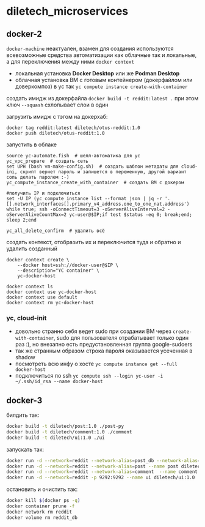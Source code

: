 # diletech_microservices
## docker-2
`docker-machine` неактуален, взамен для создания используются всевозможные средства автоматизации как облачные так и локальные, а для переключения между ними `docker context`
- локальная установка **Docker Desktop** или же **Podman Desktop**
- облачная установка ВМ с готовым контейнером (докерфайлом или доверкомпоз) в yc так `yc compute instance create-with-container`

создать имидж из докерфайла `docker build -t reddit:latest .` при этом ключ `--squash` схлопывает слои в один

загрузить имидж с тэгом на докерхаб:
```
docker tag reddit:latest diletech/otus-reddit:1.0
docker push diletech/otus-reddit:1.0
```

запустить в облаке
```fish
source yc-automate.fish  # шелл-автоматика для yc
yc_vpc_prepare  # создать сеть
set UPH (bash vm-make-config.sh)  # создать шаблон метадаты для cloud-ini, скрипт вернет пароль и запишется в переменную, другой вариант соль делать паролем :-)
yc_compute_instance_create_with_container  # создать ВМ с докером

#получить IP и подключиться
set -U IP (yc compute instance list --format json | jq -r '.[].network_interfaces[].primary_v4_address.one_to_one_nat.address')
while true; ssh -oConnectTimeout=3 -oServerAliveInterval=2 -oServerAliveCountMax=2 yc-user@$IP;if test $status -eq 0; break;end; sleep 2;end

yc_all_delete_confirm  # удалить всё
```

создать контекст, отобразить их и переключится туда и обратно и удалить созданный
```
docker context create \
    --docker host=ssh://docker-user@$IP \
    --description="YC container" \
    yc-docker-host

docker context ls
docker context use yc-docker-host
docker context use default
docker context rm yc-docker-host
```

### yc, cloud-init
- довольно странно себя ведет sudo при создании ВМ через `create-with-container`, sudo для пользователя отрабатывает только один раз :), но внезапно есть предустановленная группа google-sudoers
- так же странным образом строка пароля оказывается усеченная в shadow
- посмотреть всю инфу о хосте `yc compute instance get --full docker-host`
- подключиться по ssh `yc compute ssh --login yc-user -i ~/.ssh/id_rsa --name docker-host`

## docker-3
билдить так:
```sh
docker build -t diletech/post:1.0 ./post-py
docker build -t diletech/comment:1.0 ./comment
docker build -t diletech/ui:1.0 ./ui
```

запускать так:
```sh
docker run -d --network=reddit --network-alias=post_db --network-alias=comment_db -v reddit_db:/data/db --name mongo mongo:3.4.20
docker run -d --network=reddit --network-alias=post --name post diletech/post:1.0
docker run -d --network=reddit --network-alias=comment  --name comment diletech/comment:1.0
docker run -d --network=reddit -p 9292:9292 --name ui diletech/ui:1.0
```

остановить и очистить так:
```sh
docker kill $(docker ps -q)
docker container prune -f
docker network rm reddit
docker volume rm reddit_db
```
